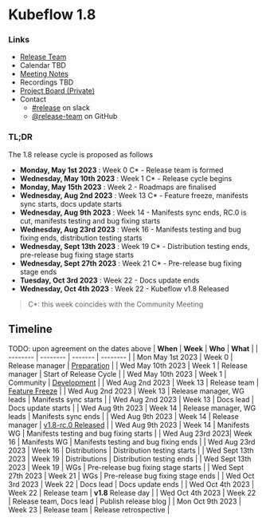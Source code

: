 # Kubeflow 1.8

### Links

- [Release Team](release-team.md)
- Calendar TBD
- [Meeting Notes](https://bit.ly/kf-release-team-notes)
- Recordings TBD
- [Project Board (Private)](https://github.com/orgs/kubeflow/projects/58)
- Contact
  - [#release](https://app.slack.com/client/T7QLHSH6U/C9V2WT2KV) on slack
  - [@release-team](https://github.com/orgs/kubeflow/teams/release-team) on GitHub

### TL;DR

The 1.8 release cycle is proposed as follows

- **Monday, May 1st 2023**      : Week 0  C\* - Release team is formed
- **Wednesday, May 10th 2023**  : Week 1  C\* - Release cycle begins
- **Monday, May 15th 2023**     : Week 2      - Roadmaps are finalised
- **Wednesday, Aug 2nd 2023**   : Week 13 C\* - Feature freeze, manifests sync starts, docs update starts
- **Wednesday, Aug 9th 2023**   : Week 14     - Manifests sync ends, RC.0 is cut, manifests testing and bug fixing starts
- **Wednesday, Aug 23rd 2023**  : Week 16     - Manifests testing and bug fixing ends, distribution testing starts
- **Wednesday, Sept 13th 2023** : Week 19 C\* - Distribution testing ends, pre-release bug fixing stage starts
- **Wednesday, Sept 27th 2023** : Week 21 C\* - Pre-release bug fixing stage ends
- **Tuesday, Oct 3rd 2023**     : Week 22     - Docs update ends
- **Wednesday, Oct 4th 2023**   : Week 22     - Kubeflow v1.8 Released

>C\*: this week coincides with the Community Meeting

## Timeline

TODO: upon agreement on the dates above
| **When** | **Week** | **Who** | **What** |
| -------- | -------- | ------- | -------- |
| Mon May 1st 2023 | Week 0 | Release manager | [Preparation](../handbook.md#preparation) |
| Wed May 10th 2023 | Week 1 | Release manager | Start of Release Cycle |
| Wed May 10th 2023 | Week 1 | Community | [Development](../handbook.md#development-10-weeks) |
| Wed Aug 2nd 2023 | Week 13 | Release team | [Feature Freeze](../handbook.md#feature-freeze-2-weeks) |
| Wed Aug 2nd 2023 | Week 13 | Release manager, WG leads | Manifests sync starts |
| Wed Aug 2nd 2023 | Week 13 | Docs lead | Docs update starts |
| Wed Aug 9th 2023 | Week 14 | Release manager, WG leads | Manifests sync ends |
| Wed Aug 9th 2023 | Week 14 | Release manager | [v1.8-rc.0 Released](../handbook.md#feature-freeze-2-weeks) |
| Wed Aug 9th 2023 | Week 14 | Manifests WG | Manifests testing and bug fixing starts |
| Wed Aug 23rd 2023| Week 16 | Manifests WG | Manifests testing and bug fixing ends |
| Wed Aug 23rd 2023 | Week 16 | Distributions | Distribution testing starts |
| Wed Sept 13th 2023 | Week 19 | Distributions | Distribution testing ends |
| Wed Sept 13th 2023 | Week 19 | WGs | Pre-release bug fixing stage starts |
| Wed Sept 27th 2023 | Week 21 | WGs | Pre-release bug fixing stage ends |
| Wed Oct 3rd 2023 | Week 22 | Docs lead | Docs update ends |
| Wed Oct 4th 2023 | Week 22 | Release team | **v1.8** Release day |
| Wed Oct 4th 2023 | Week 22 | Release team, Docs lead | Publish release blog |
| Mon Oct 9th 2023 | Week 23 | Release team | Release retrospective |
